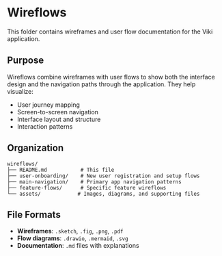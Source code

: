 # Wireflows

This folder contains wireframes and user flow documentation for the Viki application.

## Purpose

Wireflows combine wireframes with user flows to show both the interface design and the navigation paths through the application. They help visualize:

- User journey mapping
- Screen-to-screen navigation
- Interface layout and structure
- Interaction patterns

## Organization

```
wireflows/
├── README.md           # This file
├── user-onboarding/    # New user registration and setup flows
├── main-navigation/    # Primary app navigation patterns
├── feature-flows/      # Specific feature wireflows
└── assets/            # Images, diagrams, and supporting files
```

## File Formats

- **Wireframes**: `.sketch`, `.fig`, `.png`, `.pdf`
- **Flow diagrams**: `.drawio`, `.mermaid`, `.svg`
- **Documentation**: `.md` files with explanations
